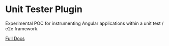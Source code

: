 # Unit Tester Plugin

Experimental POC for instrumenting Angular applications within a unit test
/ e2e framework.

[Full Docs](https://github.com/rangle/augury-labs/blob/master/README.md)
